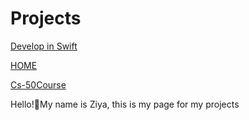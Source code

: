# Projects

<a href="/DEVELOPWSWİFT.md">Develop in Swift</a>

<a href="/README.md">HOME</a>

<a href="/CS-50COURSE.md">Cs-50Course</a>



Hello!👋My name is Ziya, this is my page for my projects
